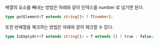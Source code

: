 배열의 요소를 빼내는 방법은 아래와 같이 인덱스를 number 로 넘기면 된다.

```typescript
type getElement<T extends string[]> ? T[number];
```

또한 빈배열을 체크하는 방법은 아래와 같이 체크할 수 있다.

```typescript
type IsEmptyArr<T extends string[]> = T extends [] ? true : false;
```
